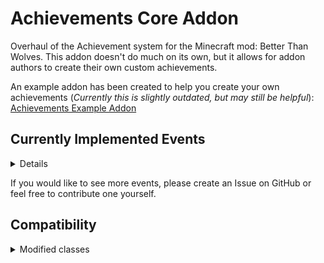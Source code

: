# Achievements Core Addon
Overhaul of the Achievement system for the Minecraft mod: Better Than Wolves.
This addon doesn't do much on its own, but it allows for addon authors to create their own custom achievements.

An example addon has been created to help you create your own achievements (*Currently this is slightly outdated, but may still be helpful*): [Achievements Example Addon](https://github.com/Joel-Paul/Achievement-Example-Addon)

## Currently Implemented Events
<details>
  
  - CRAFTED  (crafting an item)
  - COOKED  (taking an item out of a campfire/oven)
  - BREWED  (taking an item out of a brewing stand)
  - PICKUP  (picking up an item)
  - KILLED  (killing an entity)
  - POTAL  (travelling between dimensions)
  - ENTITY_INTERACT  (right-clicking an entity)
  - CONVERTED_BLOCK  (converting a block, i.e. creating a work stump)
  - DEATH  (getting killed)
  - TRADED  (trading with a villager)
</details>

If you would like to see more events, please create an Issue on GitHub or feel free to contribute one yourself.

## Compatibility
<details>
  <summary>Modified classes</summary>
  
  - Achievement (Client|Server)
  - AchievementList (Client|Server)
  - EntityItem (Client|Server)
  - EntityPlayer (Client|Server)
  - EntityPlayerMP (Client|Server)
  - EntityPlayerSP (Client)
  - FCBlockCampfire (Client|Server)
  - FCBlockFurnaceBrick (Client|Server)
  - FCEntityVillager (Client|Server)
  - GuiAchievements (Client)
  - ItemInWorldManager (Client|Server)
  - SlotBrewingStandPotion (Client|Server)
  - SlotCrafting (Client|Server)
</details>
